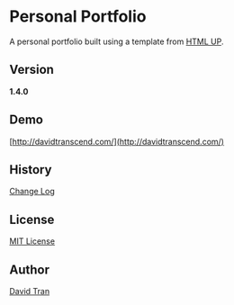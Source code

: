# Personal Portfolio

A personal portfolio built using a template from [HTML UP](https://html5up.net/).

## Version

**1.4.0**

## Demo

[http://davidtranscend.com/](http://davidtranscend.com/)

## History

[Change Log](https://github.com/davidlamt/personal-portfolio/blob/master/CHANGELOG.md)

## License

[MIT License](https://github.com/davidlamt/personal-portfolio/blob/master/LICENSE)

## Author

[David Tran](http://davidtranscend.com/)
